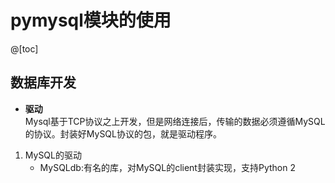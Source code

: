 # pymysql模块的使用

@[toc]

## 数据库开发

* **驱动**  
Mysql基于TCP协议之上开发，但是网络连接后，传输的数据必须遵循MySQL的协议。封装好MySQL协议的包，就是驱动程序。

1. MySQL的驱动
    * MySQLdb:有名的库，对MySQL的client封装实现，支持Python 2





















